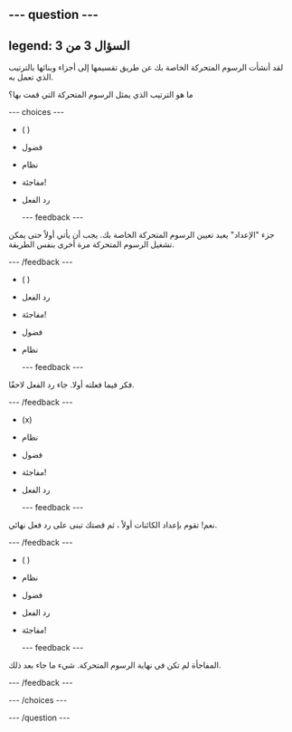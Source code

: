 --- question ---
---
legend: السؤال 3 من 3
---

لقد أنشأت الرسوم المتحركة الخاصة بك عن طريق تقسيمها إلى أجزاء وبنائها بالترتيب الذي تعمل به.

ما هو الترتيب الذي يمثل الرسوم المتحركة التي قمت بها؟

--- choices ---

- ( )
+ فضول

+ نظام

+ مفاجئة!

+ رد الفعل

  --- feedback ---

 جزء "الإعداد" يعيد تعيين الرسوم المتحركة الخاصة بك. يجب أن يأتي أولاً حتى يمكن تشغيل الرسوم المتحركة مرة أخرى بنفس الطريقة.

  --- /feedback ---

- ( )
+ رد الفعل

+ مفاجئة!

+ فضول

+ نظام

  --- feedback ---

 فكر فيما فعلته أولا. جاء رد الفعل لاحقًا.

  --- /feedback ---

- (x)
+ نظام

+ فضول

+ مفاجئة!

+ رد الفعل

  --- feedback ---

 نعم! تقوم بإعداد الكائنات أولاً ، ثم قصتك تبنى على رد فعل نهائي.

  --- /feedback ---

- ( )
+ نظام

+ فضول

+ رد الفعل

+ مفاجئة!

  --- feedback ---

 المفاجأة لم تكن في نهاية الرسوم المتحركة. شيء ما جاء بعد ذلك.

  --- /feedback ---

--- /choices ---

--- /question ---
